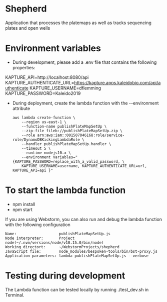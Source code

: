 # Shepherd

Application that processes the platemaps as well as tracks sequencing plates and open wells

# Environment variables
* During development, please add a .env file that contains the following properties:

KAPTURE_API=http://localhost:8080/api
KAPTURE_AUTHENTICATE_URL=https://kapture.apps.kaleidobio.com/api/authenticate
KAPTURE_USERNAME=dflemming
KAPTURE_PASSWORD=Kaleido2019

* During deployment, create the lambda function with the --environment attribute
  ```
  aws lambda create-function \
      --region us-east-1 \
      --function-name publishPlateMapSetUp \
      --zip-file fileb://publishPlateMapSetUp.zip \
      --role arn:aws:iam::001507046168:role/service-role/DynamoDBKickingLambdaRole \
      --handler publishPlateMapSetUp.handler \
      --timeout 5 \
      --runtime nodejs10.x \
      --environment Variables="{KAPTURE_PASSWORD=replace_with_a_valid_password, \
      KAPTURE_USERNAME=username, KAPTURE_AUTHENTICATE_URL=url, KAPTURE_API=api }" 
  ```


# To start the lambda function
  - npm install
  - npm start

If you are using Webstorm, you can also run and debug the lambda function with the following configuration
```
Name:                   publishPlateMapSetUp.js
Node interpreter:       Project node(~/.nvm/versions/node/v10.15.0/bin/node)
Working directort:      ~/WebstormProjects/shepherd
JavaScript file:        node_modules/bespoken-tools/bin/bst-proxy.js
Application parameters: lambda publishPlateMapSetUp.js --verbose

```

# Testing during development
The Lambda function can be tested locally by running ./test_dev.sh in Terminal. 


